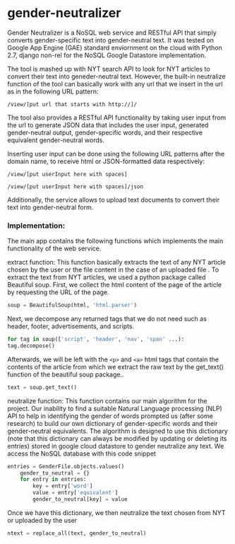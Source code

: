 # gender-neutralizer
Gender Neutralizer is a NoSQL web service and RESTful API that simply converts gender-specific text into gender-neutral text. It was tested on Google App Engine (GAE) standard enviornment on the cloud with Python 2.7, django non-rel for the NoSQL Google Datastore implementation.

The tool is mashed up with NYT search API to look for NYT articles to convert their text into geneder-neutral text. However, the built-in neutralize function of the tool can basically work with any url that we insert in the url as in the following URL pattern: 

```/view/[put url that starts with http://]/```

The tool also provides a RESTful API functionality by taking user input from the url to generate JSON data that includes the user input, generated gender-neutral output, gender-specific words, and their respective equivalent gender-neutral words.

Inserting user input can be done using the following URL patterns after the domain name, to receive html or JSON-formatted data respectively: 
 
 ```/view/[put userInput here with spaces]```

```/view/[put userInput here with spaces]/json```

Additionally, the service allows to upload text documents to convert their text into gender-neutral form.

### **Implementation:**
The main app contains the following functions which implements the main functionality of the web service.

extract function: This function basically extracts the text of any NYT article chosen by the user or the file content in the case of an uploaded file . To extract the text from NYT articles, we used a python package called Beautiful soup. First, we collect the html content of the page of the article by requesting the URL of the page.

```python
soup = BeautifulSoup(html, 'html.parser')
```

Next, we decompose any returned tags that we do not need such as header, footer, advertisements, and scripts.
```python
for tag in soup(['script', 'header', 'nav', 'span' ...):
tag.decompose()  
```
Afterwards, we will be left with the `<p>` and `<a>` html tags that contain the contents of the article from which we extract the raw text by the get_text() function of the beautiful soup package..

```python
text = soup.get_text()
```

neutralize function: This function contains our main algorithm for the project. Our inability to find a suitable Natural Language processing (NLP) API to help in identifying the gender of words prompted us (after some research) to build our own dictionary of gender-specific words and their gender-neutral equivalents. The algorithm is designed to use this dictionary (note that this dictionary can always be modified by updating or deleting its entries) stored in google cloud datastore to gender neutralize any text. We access the NoSQL database with this code snippet

```python
entries = GenderFile.objects.values()
	gender_to_neutral = {}
	for entry in entries:
		key = entry['word']
		value = entry['equivalent']
		gender_to_neutral[key] = value
```
Once we have this dictionary, we then neutralize the text chosen from NYT or uploaded by the user

```python
ntext = replace_all(text, gender_to_neutral)
```
